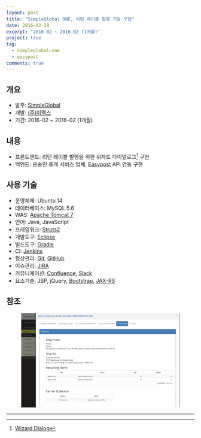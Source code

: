 ```yaml
---
layout: post
title: "SimpleGlobal ONE, 리턴 레이블 발행 기능 구현"
date: 2016-02-28
excerpt: "2016-02 ~ 2016-02 (1개월)"
project: true
tag:
  - simpleglobal-one
  - easypost
comments: true
---
```


## 개요

- 발주: [SimpleGlobal](https://simpleglobal.com/about/)
- 개발: [(주)이멕스](http://www.imex.co.kr/)
- 기간: 2016-02 ~ 2016-02 (1개월)

## 내용

- 프론트엔드: 리턴 레이블 발행을 위한 위자드 다이얼로그[^1] 구현
- 백엔드: 운송인 중개 서비스 업체, [Easypost](https://www.easypost.com/) API 연동 구현

## 사용 기술

- 운영체제: Ubuntu 14
- 데이터베이스: MySQL 5.6
- WAS: [Apache Tomcat 7](http://tomcat.apache.org/)
- 언어: Java, JavaScript
- 프레임워크: [Struts2](https://struts.apache.org/)
- 개발도구: [Eclipse](https://namu.wiki/w/%EC%9D%B4%ED%81%B4%EB%A6%BD%EC%8A%A4(%ED%86%B5%ED%95%A9%20%EA%B0%9C%EB%B0%9C%20%ED%99%98%EA%B2%BD))
- 빌드도구: [Gradle](https://gradle.org/)
- CI: [Jenkins](https://jenkins.io/)
- 형상관리: [Git](https://ko.wikipedia.org/wiki/%EA%B9%83_(%EC%86%8C%ED%94%84%ED%8A%B8%EC%9B%A8%EC%96%B4)), [GitHub](https://github.com/)
- 이슈관리: [JIRA](https://ko.atlassian.com/software/jira)
- 커뮤니케이션: [Confluence](https://ko.atlassian.com/software/confluence), [Slack](https://slack.com/)
- 요소기술: JSP, jQuery, [Bootstrap](https://getbootstrap.com/), [JAX-RS](https://ko.wikipedia.org/wiki/JAX-RS)

## 참조

<figure>
  <a href="/assets/img/simpleglobal-one-return.png">
	  <img src="/assets/img/simpleglobal-one-return.png">
  </a>
</figure>

---

[^1]: [Wizard Dialog](https://ko.wikipedia.org/wiki/%EB%A7%88%EB%B2%95%EC%82%AC_(%EC%86%8C%ED%94%84%ED%8A%B8%EC%9B%A8%EC%96%B4))
